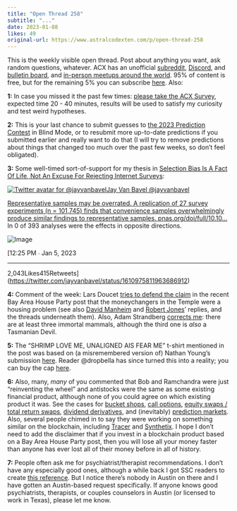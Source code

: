 ```yaml
---
title: "Open Thread 258"
subtitle: "..."
date: 2023-01-08
likes: 49
original-url: https://www.astralcodexten.com/p/open-thread-258
---
```

This is the weekly visible open thread. Post about anything you want, ask random questions, whatever. ACX has an unofficial [subreddit](https://www.reddit.com/r/slatestarcodex/), [Discord](https://discord.gg/RTKtdut), and [bulletin board](https://www.datasecretslox.com/index.php), and [in-person meetups around the world](https://www.lesswrong.com/community?filters%5B0%5D=SSC). 95% of content is free, but for the remaining 5% you can subscribe [here](https://astralcodexten.substack.com/subscribe?). Also:

 **1:** In case you missed it the past few times: [please take the ACX Survey](https://astralcodexten.substack.com/p/take-the-2022-acx-survey), expected time 20 - 40 minutes, results will be used to satisfy my curiosity and test weird hypotheses.

 **2:** This is your last chance to submit guesses to [the 2023 Prediction Contest](https://astralcodexten.substack.com/p/2023-prediction-contest) in Blind Mode, or to resubmit more up-to-date predictions if you submitted earlier and really want to do that (I will try to remove predictions about things that changed too much over the past few weeks, so don’t feel obligated).

 **3:** Some well-timed sort-of-support for my thesis in [Selection Bias Is A Fact Of Life, Not An Excuse For Rejecting Internet Surveys](https://astralcodexten.substack.com/p/selection-bias-is-a-fact-of-life):

[![Twitter avatar for @jayvanbavel](https://substackcdn.com/image/twitter_name/w_96/jayvanbavel.jpg)Jay Van Bavel @jayvanbavel](https://twitter.com/jayvanbavel/status/1610975811963686912)

[Representative samples may be overrated. A replication of 27 survey experiments (n = 101,745) finds that convenience samples overwhelmingly produce similar findings to representative samples. ](https://twitter.com/jayvanbavel/status/1610975811963686912)[pnas.org/doi/full/10.10…](https://www.pnas.org/doi/full/10.1073/pnas.1808083115) In 0 of 393 analyses were the effects in opposite directions. 

![Image](https://substackcdn.com/image/fetch/w_600,c_limit,f_auto,q_auto:good,fl_progressive:steep/https%3A%2F%2Fpbs.substack.com%2Fmedia%2FFltVKDKWYAE3l81.jpg)

[12:25 PM ∙ Jan 5, 2023

* * *

2,043Likes415Retweets](https://twitter.com/jayvanbavel/status/1610975811963686912)

 **4:** Comment of the week: Lars Doucet [tries to defend the claim](https://astralcodexten.substack.com/p/even-more-bay-area-house-party/comment/11621356) in the recent Bay Area House Party post that the moneychangers in the Temple were a housing problem (see also [David Manheim](https://astralcodexten.substack.com/p/even-more-bay-area-house-party/comment/11624118) and [Robert Jones](https://astralcodexten.substack.com/p/even-more-bay-area-house-party/comment/11625030)’ replies, and the threads underneath them). Also, Adam Strandberg [corrects me](https://astralcodexten.substack.com/p/even-more-bay-area-house-party/comment/11622210): there are at least three immortal mammals, although the third one is _also_ a Tasmanian Devil.

 **5:** The “SHRIMP LOVE ME, UNALIGNED AIS FEAR ME” t-shirt mentioned in the post was based on (a misremembered version of) Nathan Young’s submission [here](https://ea-merch-store.sleekplan.app/feedback/61986). Reader @dropbella has since turned this into a reality; you can buy the cap [here](https://www.etsy.com/listing/1371574690/shrimp-want-me-unaligned-ais-fear-me).

 **6:** Also, many, _many_ of you commented that Bob and Ramchandra were just “reinventing the wheel” and antistocks were the same as some existing financial product, although none of you could agree on which existing product it was. See the cases for [bucket shops](https://astralcodexten.substack.com/p/even-more-bay-area-house-party/comment/11620910), [call options](https://astralcodexten.substack.com/p/even-more-bay-area-house-party/comment/11621531), [equity swaps / total return swaps](https://news.ycombinator.com/item?id=34242531), [dividend derivatives](https://news.ycombinator.com/item?id=34243772), and (inevitably) [prediction markets](https://www.reddit.com/r/slatestarcodex/comments/102rsod/even_more_bay_area_house_party/j2v6o99/). Also, several people chimed in to say they were working on something similar on the blockchain, including [Tracer](https://www.tracer.finance/radar/perpetual-pools-explained/) and [Synthetix](https://synthetix.io/). I hope I don’t need to add the disclaimer that if you invest in a blockchain product based on a Bay Area House Party post, then you will lose all your money faster than anyone has ever lost all of their money before in all of history.

 **7:** People often ask me for psychiatrist/therapist recommendations. I don’t have any especially good ones, although a while back I got SSC readers to create [this reference](https://psychiat-list.slatestarcodex.com/). But I notice there’s nobody in Austin on there and I have gotten an Austin-based request specifically. If anyone knows good psychiatrists, therapists, or couples counselors in Austin (or licensed to work in Texas), please let me know.
